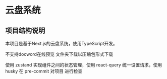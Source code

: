 # 云盘系统

## 项目结构说明

本项目是基于Next.js的云盘系统，使用TypeScript开发。

不支持docword在线预览
文件夹下载以压缩包形式下载

使用 zustand 实现组件之间的状态管理，使用 react-query 统一设置请求，使用 husky 在 pre-commit 对项目
进行检查